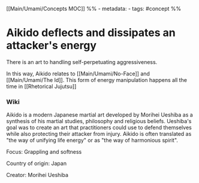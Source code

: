 [[Main/Umami/Concepts MOC]]
%% - metadata:
	- tags: #concept %%
# Aikido deflects and dissipates an attacker's energy
There is an art to handling self-perpetuating aggressiveness. 

In this way, Aikido relates to [[Main/Umami/No-Face]] and [[Main/Umami/The Id]]. This form of energy manipulation happens all the time in [[Rhetorical Jujutsu]]

### Wiki
Aikido is a modern Japanese martial art developed by Morihei Ueshiba as a synthesis of his martial studies, philosophy and religious beliefs. Ueshiba's goal was to create an art that practitioners could use to defend themselves while also protecting their attacker from injury. Aikido is often translated as "the way of unifying life energy" or as "the way of harmonious spirit".

Focus: Grappling and softness  

Country of origin: Japan  

Creator: Morihei Ueshiba  
